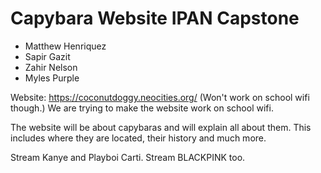 # Capybara Website IPAN Capstone
* Matthew Henriquez
* Sapir Gazit
* Zahir Nelson
* Myles Purple

Website: https://coconutdoggy.neocities.org/
(Won't work on school wifi though.)
We are trying to make the website work on school wifi.

The website will be about capybaras and will explain all about them. This includes where they are located, their history and much more.

Stream Kanye and Playboi Carti.
Stream BLACKPINK too.
 
